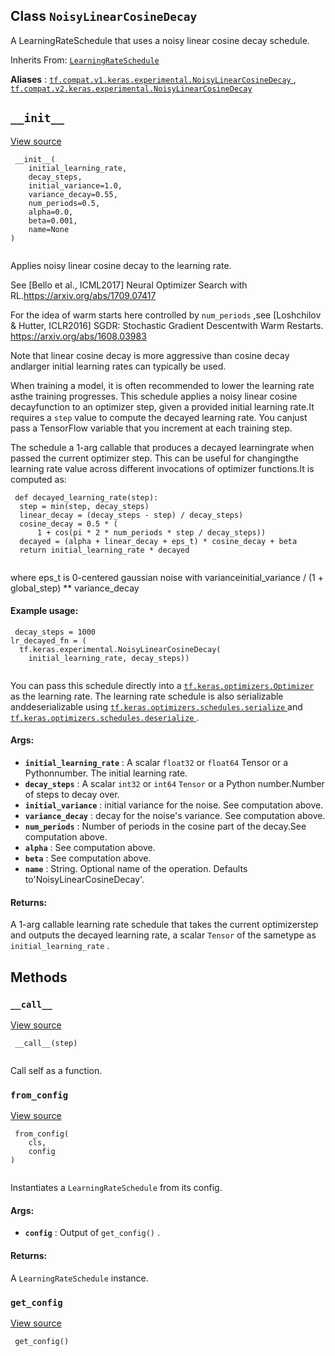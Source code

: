 

## Class  `NoisyLinearCosineDecay` 
A LearningRateSchedule that uses a noisy linear cosine decay schedule.

Inherits From: [ `LearningRateSchedule` ](https://tensorflow.google.cn/api_docs/python/tf/keras/optimizers/schedules/LearningRateSchedule)

**Aliases** : [ `tf.compat.v1.keras.experimental.NoisyLinearCosineDecay` ](/api_docs/python/tf/keras/experimental/NoisyLinearCosineDecay), [ `tf.compat.v2.keras.experimental.NoisyLinearCosineDecay` ](/api_docs/python/tf/keras/experimental/NoisyLinearCosineDecay)

##  `__init__` 
[View source](https://github.com/tensorflow/tensorflow/blob/r2.0/tensorflow/python/keras/optimizer_v2/learning_rate_schedule.py#L849-L934)

```
 __init__(
    initial_learning_rate,
    decay_steps,
    initial_variance=1.0,
    variance_decay=0.55,
    num_periods=0.5,
    alpha=0.0,
    beta=0.001,
    name=None
)
 
```

Applies noisy linear cosine decay to the learning rate.

See [Bello et al., ICML2017] Neural Optimizer Search with RL.https://arxiv.org/abs/1709.07417

For the idea of warm starts here controlled by  `num_periods` ,see [Loshchilov &amp; Hutter, ICLR2016] SGDR: Stochastic Gradient Descentwith Warm Restarts. https://arxiv.org/abs/1608.03983

Note that linear cosine decay is more aggressive than cosine decay andlarger initial learning rates can typically be used.

When training a model, it is often recommended to lower the learning rate asthe training progresses. This schedule applies a noisy linear cosine decayfunction to an optimizer step, given a provided initial learning rate.It requires a  `step`  value to compute the decayed learning rate. You canjust pass a TensorFlow variable that you increment at each training step.

The schedule a 1-arg callable that produces a decayed learningrate when passed the current optimizer step. This can be useful for changingthe learning rate value across different invocations of optimizer functions.It is computed as:

```
 def decayed_learning_rate(step):
  step = min(step, decay_steps)
  linear_decay = (decay_steps - step) / decay_steps)
  cosine_decay = 0.5 * (
      1 + cos(pi * 2 * num_periods * step / decay_steps))
  decayed = (alpha + linear_decay + eps_t) * cosine_decay + beta
  return initial_learning_rate * decayed
 
```

where eps_t is 0-centered gaussian noise with varianceinitial_variance / (1 + global_step) ** variance_decay

#### Example usage:


```
 decay_steps = 1000
lr_decayed_fn = (
  tf.keras.experimental.NoisyLinearCosineDecay(
    initial_learning_rate, decay_steps))
 
```

You can pass this schedule directly into a [ `tf.keras.optimizers.Optimizer` ](https://tensorflow.google.cn/api_docs/python/tf/keras/optimizers/Optimizer)as the learning rate. The learning rate schedule is also serializable anddeserializable using [ `tf.keras.optimizers.schedules.serialize` ](https://tensorflow.google.cn/api_docs/python/tf/keras/optimizers/schedules/serialize) and[ `tf.keras.optimizers.schedules.deserialize` ](https://tensorflow.google.cn/api_docs/python/tf/keras/optimizers/schedules/deserialize).

#### Args:
- **`initial_learning_rate`** : A scalar  `float32`  or  `float64`  Tensor or a Pythonnumber. The initial learning rate.
- **`decay_steps`** : A scalar  `int32`  or  `int64`   `Tensor`  or a Python number.Number of steps to decay over.
- **`initial_variance`** : initial variance for the noise. See computation above.
- **`variance_decay`** : decay for the noise's variance. See computation above.
- **`num_periods`** : Number of periods in the cosine part of the decay.See computation above.
- **`alpha`** : See computation above.
- **`beta`** : See computation above.
- **`name`** : String.  Optional name of the operation.  Defaults to'NoisyLinearCosineDecay'.


#### Returns:
A 1-arg callable learning rate schedule that takes the current optimizerstep and outputs the decayed learning rate, a scalar  `Tensor`  of the sametype as  `initial_learning_rate` .

## Methods


###  `__call__` 
[View source](https://github.com/tensorflow/tensorflow/blob/r2.0/tensorflow/python/keras/optimizer_v2/learning_rate_schedule.py#L936-L966)

```
 __call__(step)
 
```

Call self as a function.

###  `from_config` 
[View source](https://github.com/tensorflow/tensorflow/blob/r2.0/tensorflow/python/keras/optimizer_v2/learning_rate_schedule.py#L50-L60)

```
 from_config(
    cls,
    config
)
 
```

Instantiates a  `LearningRateSchedule`  from its config.

#### Args:
- **`config`** : Output of  `get_config()` .


#### Returns:
A  `LearningRateSchedule`  instance.

###  `get_config` 
[View source](https://github.com/tensorflow/tensorflow/blob/r2.0/tensorflow/python/keras/optimizer_v2/learning_rate_schedule.py#L968-L978)

```
 get_config()
 
```

